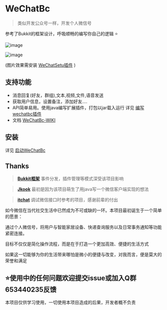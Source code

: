 # WeChatBc

> 类似开发公众号一样，开发个人微信号

参考了Bukkit的框架设计，呼吸顺畅的编写你自己的逻辑 ⭐

![image](https://github.com/meteorOSS/WeChatBc/assets/61687266/86f34b62-5f5b-4a3d-a3cc-cc151606b495)

![image](https://github.com/meteorOSS/WeChatBc/assets/61687266/dc4bce02-e5c2-416f-9f90-312f1004b9b0)

(图片效果需安装 [WeChatSetu插件](https://github.com/meteorOSS/WeChatSetu) )

## 支持功能

* 消息回复(好友，群组),文本,视频,文件,语音发送
* 获取用户信息，设置备注，添加好友....
* API简单易用。使用java编写扩展插件，打包以jar载入运行 详见 [编写wechatbc插件](https://github.com/meteorOSS/WeChatBc/wiki/%E7%BC%96%E5%86%99WeChatBc%E6%8F%92%E4%BB%B6)
* 文档 [WeChatBc-WIKI](https://github.com/meteorOSS/WeChatBc/wiki)

## 安装

详见 [启动WeChatBc](https://github.com/meteorOSS/WeChatBc/wiki/%E5%90%AF%E5%8A%A8WeChatBc)

## Thanks

> **[Bukkit框架](https://github.com/Bukkit/Bukkit)** 事件分发，插件管理等模式深受该项目影响

> **[Jkook](https://github.com/SNWCreations/JKook)** 最初是因为该项目萌生了用java写一个微信客户端实现的想法

> **[itchat](https://github.com/littlecodersh/itchat)** 调试微信接口时参考的项目，感谢前辈的付出


如今微信在当代社交生活中已然成为不可或缺的一环。本项目最初诞生于一个简单的愿景：

通过个人微信号，将用户与智能家居设备、快递查询服务以及日常事务通知等功能紧密连接。

目标不仅仅是简化操作流程，而是在于打造一个更加高效、便捷的生活方式

如果这一切能够为你的生活带来哪怕是微小的便捷与改变，对我而言，便是莫大的荣誉和满足

## ⭐使用中的任何问题欢迎提交issue或加入Q群653440235反馈

本项目仅供学习使用，一切使用本项目造成的后果，开发者概不负责






















